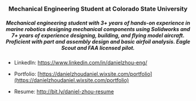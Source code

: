 <h3 align="center">Mechanical Engineering Student at Colorado State University</h3>

<h5 align="center">Mechanical engineering student with 3+ years of hands-on experience in marine robotics designing mechanical components using Solidworks and 7+ years of experience designing, building, and flying model aircraft. Proficient with part and assembly design and basic airfoil analysis. Eagle Scout and FAA licensed pilot. </h5>

- LinkedIn: https://www.linkedin.com/in/danielzhou-eng/

- Portfolio: [https://danielzhoudaniel.wixsite.com/portfolio](https://danielzhoudaniel.wixsite.com/portfolio)

- Resume: http://bit.ly/daniel-zhou-resume

